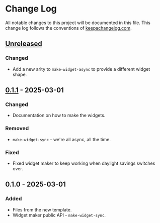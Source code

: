 # Change Log
All notable changes to this project will be documented in this file. This change log follows the conventions of [keepachangelog.com](http://keepachangelog.com/).

## [Unreleased]
### Changed
- Add a new arity to `make-widget-async` to provide a different widget shape.

## [0.1.1] - 2025-03-01
### Changed
- Documentation on how to make the widgets.

### Removed
- `make-widget-sync` - we're all async, all the time.

### Fixed
- Fixed widget maker to keep working when daylight savings switches over.

## 0.1.0 - 2025-03-01
### Added
- Files from the new template.
- Widget maker public API - `make-widget-sync`.

[Unreleased]: https://github.com/ok/notmuch-webui/compare/0.1.1...HEAD
[0.1.1]: https://github.com/ok/notmuch-webui/compare/0.1.0...0.1.1
